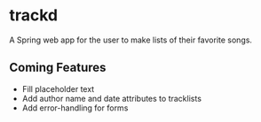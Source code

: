 # trackd
A Spring web app for the user to make lists of their favorite songs.

## Coming Features
- Fill placeholder text
- Add author name and date attributes to tracklists
- Add error-handling for forms

